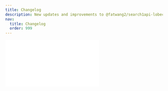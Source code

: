 ```yaml
---
title: Changelog
description: New updates and improvements to @fatwang2/search1api-lobechat
nav:
  title: Changelog
  order: 999
---
```


<embed src="../../CHANGELOG.md"></embed>
